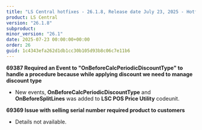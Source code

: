 ```yaml
---
title: "LS Central hotfixes - 26.1.8, Release date July 23, 2025 - Hotfixes"
product: LS Central
version: "26.1.8"
subproduct: 
minor_version: "26.1"
date: 2025-07-23 00:00:00+00:00
order: 26
guid: 1c4343efa262d1db1cc30b105d93b8c06c7e11b6
---
```


<strong>69387 Required an Event to "OnBeforeCalcPeriodicDiscountType" to handle a procedure because while applying discount we need to manage discount type</strong><ul><li>New events, <b>OnBeforeCalcPeriodicDiscountType</b> and <b>OnBeforeSplitLines</b> was added to <b>LSC POS Price Utility</b> codeunit.</li></ul>
<strong>69369 Issue with selling serial number required product to customers</strong><ul><li>Details not available.</li></ul>
